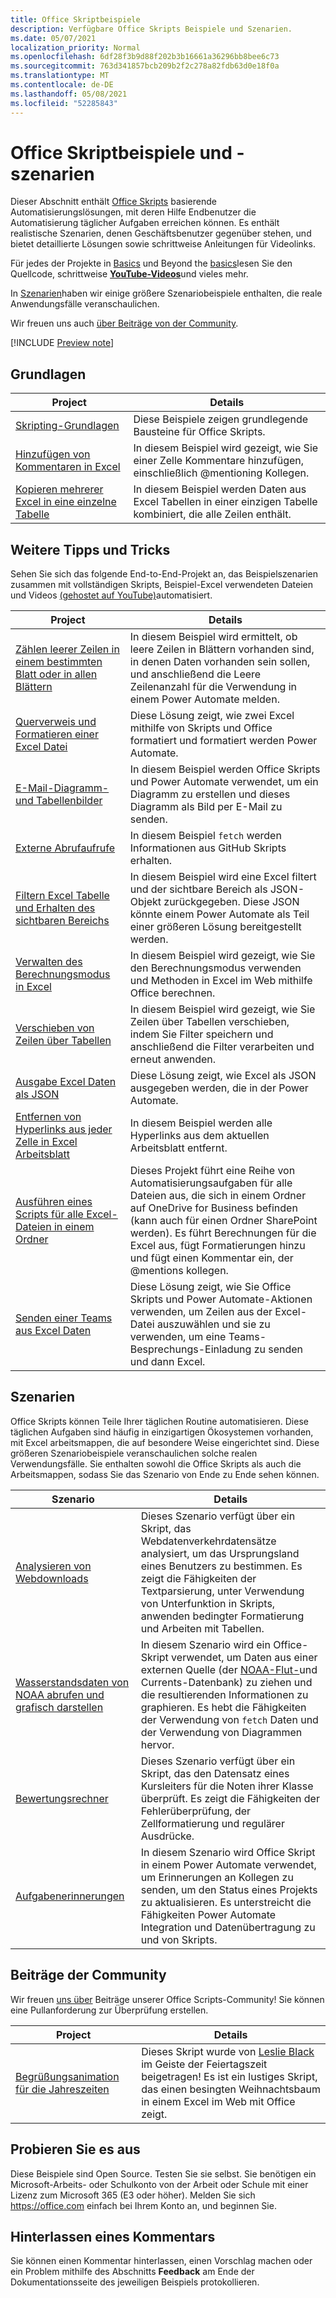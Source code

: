 ```yaml
---
title: Office Skriptbeispiele
description: Verfügbare Office Skripts Beispiele und Szenarien.
ms.date: 05/07/2021
localization_priority: Normal
ms.openlocfilehash: 6df28f3b9d88f202b3b16661a36296bb8bee6c73
ms.sourcegitcommit: 763d341857bcb209b2f2c278a82fdb63d0e18f0a
ms.translationtype: MT
ms.contentlocale: de-DE
ms.lasthandoff: 05/08/2021
ms.locfileid: "52285843"
---
```

# <a name="office-scripts-samples-and-scenarios"></a>Office Skriptbeispiele und -szenarien

Dieser Abschnitt enthält [Office Skripts](../../overview/excel.md) basierende Automatisierungslösungen, mit deren Hilfe Endbenutzer die Automatisierung täglicher Aufgaben erreichen können. Es enthält realistische Szenarien, denen Geschäftsbenutzer gegenüber stehen, und bietet detaillierte Lösungen sowie schrittweise Anleitungen für Videolinks.

Für jedes der Projekte in [Basics](#basics) und Beyond the [basics](#beyond-the-basics)lesen Sie den Quellcode, schrittweise [**YouTube-Videos**](https://www.youtube.com/playlist?list=PLr3zVPZrMOUMl88fs8uc2GGAePRnNe6m0)und vieles mehr.

In [Szenarien](#scenarios)haben wir einige größere Szenariobeispiele enthalten, die reale Anwendungsfälle veranschaulichen.

Wir freuen uns auch [über Beiträge von der Community](#community-contributions).

[!INCLUDE [Preview note](../../includes/preview-note.md)]

## <a name="basics"></a>Grundlagen

| Project | Details |
|---------|---------|
| [Skripting-Grundlagen](../excel-samples.md) | Diese Beispiele zeigen grundlegende Bausteine für Office Skripts. |
| [Hinzufügen von Kommentaren in Excel](add-excel-comments.md) | In diesem Beispiel wird gezeigt, wie Sie einer Zelle Kommentare hinzufügen, einschließlich @mentioning Kollegen. |
| [Kopieren mehrerer Excel in eine einzelne Tabelle](copy-tables-combine.md) | In diesem Beispiel werden Daten aus Excel Tabellen in einer einzigen Tabelle kombiniert, die alle Zeilen enthält. |

## <a name="beyond-the-basics"></a>Weitere Tipps und Tricks

Sehen Sie sich das folgende End-to-End-Projekt an, das Beispielszenarien zusammen mit vollständigen Skripts, Beispiel-Excel verwendeten Dateien und Videos [(gehostet auf YouTube)](https://www.youtube.com/playlist?list=PLr3zVPZrMOUMl88fs8uc2GGAePRnNe6m0)automatisiert.

| Project | Details |
|---------|---------|
| [Zählen leerer Zeilen in einem bestimmten Blatt oder in allen Blättern](count-blank-rows.md) | In diesem Beispiel wird ermittelt, ob leere Zeilen in Blättern vorhanden sind, in denen Daten vorhanden sein sollen, und anschließend die Leere Zeilenanzahl für die Verwendung in einem Power Automate melden. |
| [Querverweis und Formatieren einer Excel Datei](excel-cross-reference.md) | Diese Lösung zeigt, wie zwei Excel mithilfe von Skripts und Office formatiert und formatiert werden Power Automate. |
| [E-Mail-Diagramm- und Tabellenbilder](email-images-chart-table.md) | In diesem Beispiel werden Office Skripts und Power Automate verwendet, um ein Diagramm zu erstellen und dieses Diagramm als Bild per E-Mail zu senden. |
| [Externe Abrufaufrufe](external-fetch-calls.md) | In diesem Beispiel `fetch` werden Informationen aus GitHub Skripts erhalten. |
| [Filtern Excel Tabelle und Erhalten des sichtbaren Bereichs](filter-table-get-visible-range.md) | In diesem Beispiel wird eine Excel filtert und der sichtbare Bereich als JSON-Objekt zurückgegeben. Diese JSON könnte einem Power Automate als Teil einer größeren Lösung bereitgestellt werden. |
| [Verwalten des Berechnungsmodus in Excel](excel-calculation.md) | In diesem Beispiel wird gezeigt, wie Sie den Berechnungsmodus verwenden und Methoden in Excel im Web mithilfe Office berechnen. |
| [Verschieben von Zeilen über Tabellen](move-rows-across-tables.md) | In diesem Beispiel wird gezeigt, wie Sie Zeilen über Tabellen verschieben, indem Sie Filter speichern und anschließend die Filter verarbeiten und erneut anwenden. |
| [Ausgabe Excel Daten als JSON](get-table-data.md) | Diese Lösung zeigt, wie Excel als JSON ausgegeben werden, die in der Power Automate. |
| [Entfernen von Hyperlinks aus jeder Zelle in Excel Arbeitsblatt](remove-hyperlinks-from-cells.md) | In diesem Beispiel werden alle Hyperlinks aus dem aktuellen Arbeitsblatt entfernt. |
| [Ausführen eines Scripts für alle Excel-Dateien in einem Ordner](automate-tasks-on-all-excel-files-in-folder.md) | Dieses Projekt führt eine Reihe von Automatisierungsaufgaben für alle Dateien aus, die sich in einem Ordner auf OneDrive for Business befinden (kann auch für einen Ordner SharePoint werden). Es führt Berechnungen für die Excel aus, fügt Formatierungen hinzu und fügt einen Kommentar ein, der @mentions kollegen. |
| [Senden einer Teams aus Excel Daten](send-teams-invite-from-excel-data.md) | Diese Lösung zeigt, wie Sie Office Skripts und Power Automate-Aktionen verwenden, um Zeilen aus der Excel-Datei auszuwählen und sie zu verwenden, um eine Teams-Besprechungs-Einladung zu senden und dann Excel. |

## <a name="scenarios"></a>Szenarien

Office Skripts können Teile Ihrer täglichen Routine automatisieren. Diese täglichen Aufgaben sind häufig in einzigartigen Ökosystemen vorhanden, mit Excel arbeitsmappen, die auf besondere Weise eingerichtet sind. Diese größeren Szenariobeispiele veranschaulichen solche realen Verwendungsfälle. Sie enthalten sowohl die Office Skripts als auch die Arbeitsmappen, sodass Sie das Szenario von Ende zu Ende sehen können.

| Szenario | Details |
|---------|---------|
| [Analysieren von Webdownloads](../scenarios/analyze-web-downloads.md) | Dieses Szenario verfügt über ein Skript, das Webdatenverkehrdatensätze analysiert, um das Ursprungsland eines Benutzers zu bestimmen. Es zeigt die Fähigkeiten der Textparsierung, unter Verwendung von Unterfunktion in Skripts, anwenden bedingter Formatierung und Arbeiten mit Tabellen. |
| [Wasserstandsdaten von NOAA abrufen und grafisch darstellen](../scenarios/noaa-data-fetch.md) | In diesem Szenario wird ein Office-Skript verwendet, um Daten aus einer externen Quelle (der [NOAA-Flut-](https://tidesandcurrents.noaa.gov/)und Currents-Datenbank) zu ziehen und die resultierenden Informationen zu graphieren. Es hebt die Fähigkeiten der Verwendung von `fetch` Daten und der Verwendung von Diagrammen hervor. |
| [Bewertungsrechner](../scenarios/grade-calculator.md) | Dieses Szenario verfügt über ein Skript, das den Datensatz eines Kursleiters für die Noten ihrer Klasse überprüft. Es zeigt die Fähigkeiten der Fehlerüberprüfung, der Zellformatierung und regulärer Ausdrücke. |
| [Aufgabenerinnerungen](../scenarios/task-reminders.md) | In diesem Szenario wird Office Skript in einem Power Automate verwendet, um Erinnerungen an Kollegen zu senden, um den Status eines Projekts zu aktualisieren. Es unterstreicht die Fähigkeiten Power Automate Integration und Datenübertragung zu und von Skripts. |

## <a name="community-contributions"></a>Beiträge der Community

Wir freuen [uns über](https://github.com/OfficeDev/office-scripts-docs/blob/master/Contributing.md) Beiträge unserer Office Scripts-Community! Sie können eine Pullanforderung zur Überprüfung erstellen.

| Project | Details |
|---------|---------|
| [Begrüßungsanimation für die Jahreszeiten](community-seasons-greetings.md) | Dieses Skript wurde von [Leslie Black](https://www.linkedin.com/in/lesblackconsultant/) im Geiste der Feiertagszeit beigetragen! Es ist ein lustiges Skript, das einen besingten Weihnachtsbaum in einem Excel im Web mit Office zeigt. |

## <a name="try-it-out"></a>Probieren Sie es aus

Diese Beispiele sind Open Source. Testen Sie sie selbst. Sie benötigen ein Microsoft-Arbeits- oder Schulkonto von der Arbeit oder Schule mit einer Lizenz zum Microsoft 365 (E3 oder höher). Melden Sie sich https://office.com einfach bei Ihrem Konto an, und beginnen Sie.

## <a name="leave-a-comment"></a>Hinterlassen eines Kommentars

Sie können einen Kommentar hinterlassen, einen Vorschlag machen oder ein Problem mithilfe des Abschnitts **Feedback** am Ende der Dokumentationsseite des jeweiligen Beispiels protokollieren.
